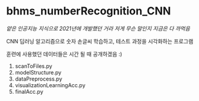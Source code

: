 # bhms_numberRecognition_CNN

*얕은 인공지능 지식으로 2021년에 개발했던 거라 저게 무슨 말인지 지금은 다 까먹음*

CNN 딥러닝 알고리즘으로 숫자 손글씨 학습하고, 테스트 과정을 시각화하는 프로그램

훈련에 사용했던 데이터들은 시간 될 때 공개하겠음 :)

1) scanToFiles.py
2) modelStructure.py
3) dataPreprocess.py
4) visualizationLearningAcc.py
5) finalAcc.py
